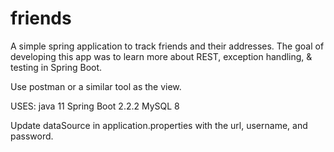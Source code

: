 # friends
A simple spring application to track friends and their addresses. The goal of developing this app was to learn more about REST, exception handling, & testing in Spring Boot. 

Use postman or a similar tool as the view.

USES:
java 11
Spring Boot 2.2.2
MySQL 8

Update dataSource in application.properties with the url, username, and password.
